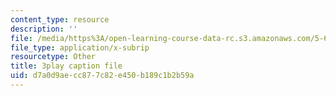```yaml
---
content_type: resource
description: ''
file: /media/https%3A/open-learning-course-data-rc.s3.amazonaws.com/5-61-physical-chemistry-fall-2017/d7a0d9aecc877c82e450b189c1b2b59a_zwH9MjZl3v4.srt
file_type: application/x-subrip
resourcetype: Other
title: 3play caption file
uid: d7a0d9ae-cc87-7c82-e450-b189c1b2b59a
---
```

